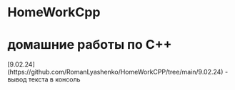 # HomeWorkCpp
<h1> домашние работы по C++ </h1>
[9.02.24](https://github.com/RomanLyashenko/HomeWorkCPP/tree/main/9.02.24) - вывод текста в консоль
